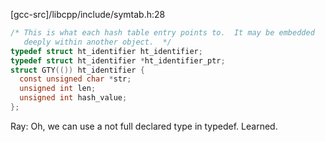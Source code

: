 [gcc-src]/libcpp/include/symtab.h:28

```c
/* This is what each hash table entry points to.  It may be embedded
   deeply within another object.  */
typedef struct ht_identifier ht_identifier;
typedef struct ht_identifier *ht_identifier_ptr;
struct GTY(()) ht_identifier {
  const unsigned char *str;
  unsigned int len;
  unsigned int hash_value;
};
```

Ray: Oh, we can use a not full declared type in typedef. Learned.